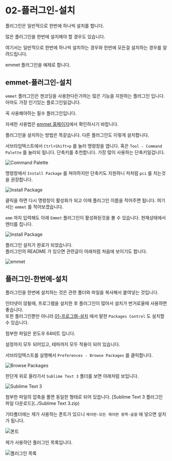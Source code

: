 # 02-플러그인-설치


플러그인은 일반적으로 한번에 하나씩 설치를 합니다.

많은 플러그인을 한번에 설치해야 할 경우도 있습니다.

여기서는 일반적으로 한번에 하나씩 설치하는 경우와 한번에 모든걸 설치하는 경우를 알려드립니다.

emmet 플러그인을 예제로 합니다.


## emmet-플러그인-설치

`emmet` 플러그인은 젠코딩을 사용한다든가하는 많은 기능을 지원하는 플러그인 입니다. 아마도 가장 인기있는 플로그인일겁니다.

꼭 사용해야하는 필수 플러그인입니다.

자세한 사용법은 [emmet 홈페이지](http://emmet.io/)에서 확인하시기 바랍니다.

플러그인을 설치하는 방법은 똑같습니다. 다른 플러그인도 이렇게 설치합니다.

서브라임텍스트에서 `Ctrl+Shift+p` 를 눌러 명령창을 엽니다. 혹은 `Tool - Command Palette` 를 눌러되 됩니다.
단축키를 추천합니다. 가장 많이 사용하는 단축키일겁니다.

![Command Palette](../images/demun-028.jpg)

명령창에서 `Install Package` 를 쳐야하지만 단축키도 지원하니 저처럼 `pci` 를 치는것을 권장합니다.

![Install Package](../images/demun-029.jpg)

클릭을 하면 다시 명령창이 활성화가 되고 이때 플러그인 이름을 적어주면 됩니다. 여기서는 `emmet` 를 적어보겠습니다.

`emm` 까지 입력해도 아래 `Emmet` 플러그인이 활성화된것을 볼 수 있습니다. 현재상태에서 엔터를 칩니다.

![Install Package](../images/demun-029.jpg)

플러그인 설치가 완료가 되었습니다.    
플러그인의 README 가 있으면 관련글이 아래처럼 처음에 보이기도 합니다.

![emmet](../images/demun-030.jpg)


## 플러그인-한번에-설치

플러그인을 한번에 설치하는 것은 관련 폴더와 파일을 복사해서 붙여넣는 것입니다.

인터넷이 않될때, 프로그램을 설치한 후 플러그인이 많아서 설치가 번거로울때 사용하면 좋습니다.    
또한 플러그인뿐만 아니라 [01-프로그램-설치](01-프로그램-설치.md) 에서 말한 `Packages Control` 도 설치할 수 있습니다.

첨부한 파일은 윈도우 64비트 입니다.

설정까지 모두 되어있고, 테마까지 모두 적용이 되어 있습니다.

서브라임텍스트를 실행해서 `Preferences - Browse Packages` 를 클릭합니다.

![Browse Packages](../images/demun-027.jpg)

한단게 위로 올라가서 `Sublime Text 3` 폴더를 보면 아래처럼 보입니다.

![Sublime Text 3](../images/demun-035.jpg)

첨부한 파일의 압축을 풀면 동일한 형태로 되어 있씁니다.
[Sublime Text 3 플러그인 파일 다운로드](../Sublime Text 3.zip)

기타폴더에는 제가 사용하는 폰트가 있으니 `제어판-모든 제어판 항목-글꼴` 에 넣으면 설치가 됩니다.

![폰트](../images/demun-036.jpg)

제가 사용하던 플러그인 목록입니다.

![플러그인 목록](../images/demun-034.jpg)


